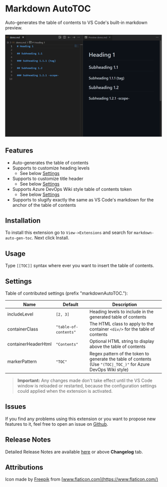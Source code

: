 # Markdown AutoTOC

Auto-generates the table of contents to VS Code's built-in markdown preview.

![Demo](./images/readme/demo.gif)

## Features

- Auto-generates the table of contents
- Supports to customize heading levels
  - See below [Settings](#settings)
- Supports to customize title header
  - See below [Settings](#settings)
- Supports Azure DevOps Wiki style table of contents token
  - See below [Settings](#settings)
- Supports to slugify exactly the same as VS Code's markdown for the anchor of the table of contents

## Installation

To install this extension go to `View->Extensions` and search for `markdown-auto-gen-toc`. Next click Install.

## Usage

Type `[[TOC]]` syntax where ever you want to insert the table of contents.

## Settings

Table of contributed settings (prefix "markdownAutoTOC."):

| Name                | Default               | Description                                                                                                         |
| ------------------- | --------------------- | ------------------------------------------------------------------------------------------------------------------- |
| includeLevel        | `[2, 3]`              | Heading levels to include in the generated table of contents                                                        |
| containerClass      | `"table-of-contents"` | The HTML class to apply to the container `<div/>` for the table of contents                                         |
| containerHeaderHtml | `"Contents"`          | Optional HTML string  to display above the table of contents                                                        |
| markerPattern       | `"TOC"`               | Regex pattern of the token to generate the table of contents<br/>(Use `"(TOC\|_TOC_)"` for Azure DevOps Wiki style) |

> **Important:** Any changes made don't take effect until the VS Code window is reloaded or restarted, because the configuration settings could applied when the extension is activated.

## Issues

If you find any problems using this extension or you want to propose new features to it, feel free to open an issue on [Github](https://github.com/phoihos/vscode-markdown-auto-gen-toc/issues).

## Release Notes

Detailed Release Notes are available [here](https://github.com/phoihos/vscode-markdown-auto-gen-toc/blob/master/CHANGELOG.md) or above **Changelog** tab.

## Attributions

Icon made by [Freepik](https://www.flaticon.com/authors/freepik) from [www.flaticon.com](https://www.flaticon.com/)
